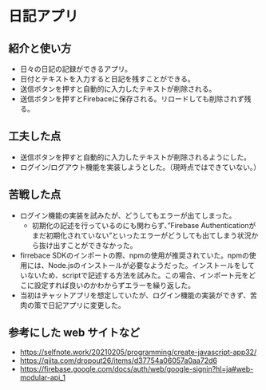 # 日記アプリ

## 紹介と使い方

  - 日々の日記の記録ができるアプリ。
  - 日付とテキストを入力すると日記を残すことができる。
  - 送信ボタンを押すと自動的に入力したテキストが削除される。
  - 送信ボタンを押すとFirebaceに保存される。リロードしても削除されず残る。

## 工夫した点

  - 送信ボタンを押すと自動的に入力したテキストが削除されるようにした。
  - ログイン/ログアウト機能を実装しようとした。（現時点ではできていない。）

## 苦戦した点

  - ログイン機能の実装を試みたが、どうしてもエラーが出てしまった。
    - 初期化の記述を行っているのにも関わらず、”Firebase Authenticationがまだ初期化されていない”といったエラーがどうしても出てしまう状況から抜け出すことができなかった。
  - firrebace SDKのインポートの際、npmの使用が推奨されていた。npmの使用には、Node.jsのインストールが必要なようだった。インストールをしていないため、scriptで記述する方法を試みた。この場合、インポート元をどこに設定すれば良いのかわからずエラーを繰り返した。
  - 当初はチャットアプリを想定していたが、ログイン機能の実装ができず、苦肉の策で日記アプリに変更した。

## 参考にした web サイトなど
  - https://selfnote.work/20210205/programming/create-javascript-app32/
  - https://qiita.com/dropout26/items/d37754a06057a0aa72d6
  - https://firebase.google.com/docs/auth/web/google-signin?hl=ja#web-modular-api_1
